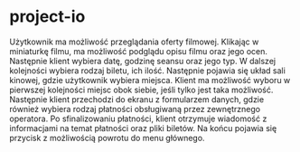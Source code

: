 # project-io

Użytkownik ma możliwość przeglądania oferty filmowej. Klikając w miniaturkę filmu, ma możliwość podglądu opisu filmu oraz jego ocen. Następnie klient wybiera datę, godzinę seansu oraz jego typ. W dalszej kolejności wybiera rodzaj biletu, ich ilość. Następnie pojawia się układ sali kinowej, gdzie użytkownik wybiera miejsca. Klient ma możliwość wyboru w pierwszej kolejności miejsc obok siebie, jeśli tylko jest taka możliwość. Następnie klient przechodzi do ekranu z formularzem danych, gdzie również wybiera rodzaj płatności obsługiwaną przez zewnętrznego operatora. Po sfinalizowaniu płatności, klient otrzymuje wiadomość z informacjami na temat płatności oraz pliki biletów. Na końcu pojawia się przycisk z możliwością powrotu do menu głównego.
